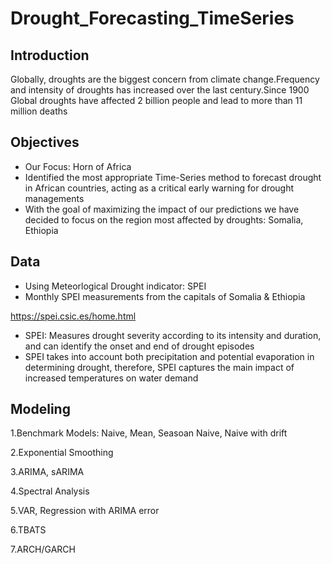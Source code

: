 # Drought_Forecasting_TimeSeries


## Introduction
Globally, droughts are the biggest concern from climate change.Frequency and intensity of droughts has increased over the last century.Since 1900 Global droughts have affected 2 billion people and lead to more than 11 million deaths

## Objectives
- Our Focus: Horn of Africa
- Identified the most appropriate Time-Series method to forecast drought in African countries, acting as a critical early warning for drought managements
- With the goal of maximizing the impact of our predictions we have decided to focus on the region most affected by droughts: Somalia, Ethiopia

## Data
- Using Meteorlogical Drought indicator: SPEI
- Monthly SPEI measurements from the capitals of Somalia & Ethiopia 

https://spei.csic.es/home.html
- SPEI: Measures drought severity according to its intensity and duration, and can identify the onset
and end of drought episodes
- SPEI takes into account both precipitation and potential evaporation in determining drought,
therefore, SPEI captures the main impact of increased temperatures on water demand

## Modeling
1.Benchmark Models: Naive, Mean, Seasoan Naive, Naive with drift

2.Exponential Smoothing

3.ARIMA, sARIMA

4.Spectral Analysis

5.VAR, Regression with ARIMA error

6.TBATS

7.ARCH/GARCH


